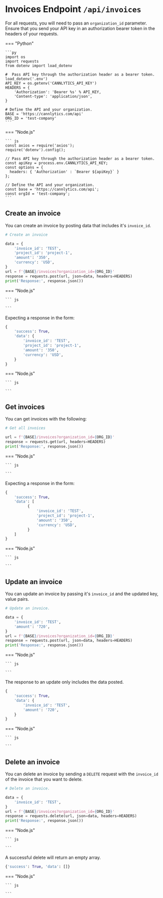 # Invoices Endpoint `/api/invoices`

For all requests, you will need to pass an `organization_id` parameter. Ensure that you send your API key in an authorization bearer token in the headers of your requests.

=== "Python"

    ```py
    import os
    import requests
    from dotenv import load_dotenv

    #  Pass API key through the authorization header as a bearer token.
    load_dotenv('.env')
    API_KEY = os.getenv('CANNLYTICS_API_KEY')
    HEADERS = {
        'Authorization': 'Bearer %s' % API_KEY,
        'Content-type': 'application/json',
    }

    # Define the API and your organization.
    BASE = 'https://cannlytics.com/api'
    ORG_ID = 'test-company'
    ```

=== "Node.js"

    ``` js
    const axios = require('axios');
    require('dotenv').config();

    // Pass API key through the authorization header as a bearer token.
    const apiKey = process.env.CANNLYTICS_API_KEY;
    const options = {
      headers: { 'Authorization' : `Bearer ${apiKey}` }
    };

    // Define the API and your organization.
    const base = 'https://cannlytics.com/api';
    const orgId = 'test-company';
    ```

## Create an invoice

You can create an invoice by posting data that includes it's `invoice_id`.

```py
# Create an invoice

data = {
    'invoice_id': 'TEST',
    'project_id': 'project-1',
    'amount': '350',
    'currency': 'USD',
}
url = f'{BASE}/invoices?organization_id={ORG_ID}'
response = requests.post(url, json=data, headers=HEADERS)
print('Response:', response.json())
```

=== "Node.js"

    ``` js

    ```

Expecting a response in the form:

```py
{
    'success': True,
    'data': {
        'invoice_id': 'TEST',
        'project_id': 'project-1',
        'amount': '350',
        'currency': 'USD',
    }
}
```

=== "Node.js"

    ``` js

    ```

## Get invoices

You can get invoices with the following:

```py
# Get all invoices

url = f'{BASE}/invoices?organization_id={ORG_ID}'
response = requests.get(url, headers=HEADERS)
print('Response:', response.json())
```

=== "Node.js"

    ``` js

    ```

Expecting a response in the form:

```py
{
    'success': True,
    'data': [
          {
              'invoice_id': 'TEST',
              'project_id': 'project-1',
              'amount': '350',
              'currency': 'USD',
          }
    ]
}
```

=== "Node.js"

    ``` js

    ```

## Update an invoice

You can update an invoice by passing it's `invoice_id` and the updated key, value pairs.

```py
# Update an invoice.

data = {
    'invoice_id': 'TEST',
    'amount': '720',
}
url = f'{BASE}/invoices?organization_id={ORG_ID}'
response = requests.post(url, json=data, headers=HEADERS)
print('Response:', response.json())
```

=== "Node.js"

    ``` js

    ```

The response to an update only includes the data posted.

```py
{
    'success': True,
    'data': {
        'invoice_id': 'TEST',
        'amount': '720',
    }
}
```

=== "Node.js"

    ``` js

    ```

## Delete an invoice

You can delete an invoice by sending a `DELETE` request with the `invoice_id` of the invoice that you want to delete.

```py
# Delete an invoice.

data = {
    'invoice_id': 'TEST',
}
url = f'{BASE}/invoices?organization_id={ORG_ID}'
response = requests.delete(url, json=data, headers=HEADERS)
print('Response:', response.json())
```

=== "Node.js"

    ``` js

    ```

A successful delete will return an empty array.

```py
{'success': True, 'data': []}
```

=== "Node.js"

    ``` js

    ```
